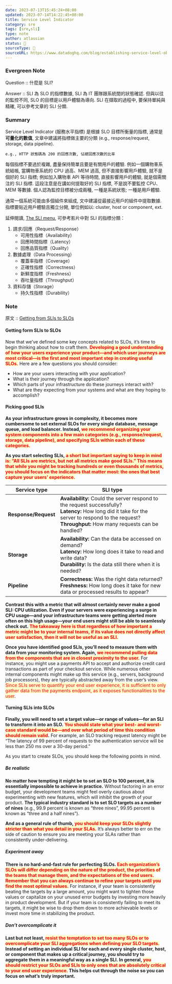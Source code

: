 ```yaml
---
date: 2023-07-13T15:45:24+08:00
updated: 2023-07-14T14:22:45+08:00
title: Service Level Indicator
category: sre
tags: [sre,sli]
type: note
author: atlassian
status: 🌱
sourceType: 📰️
sourceURL: https://www.datadoghq.com/blog/establishing-service-level-objectives/#getting-from-slis-to-slos
---
```


### Evergreen Note

Question :: 什麼是 SLI?

Answer :: SLI 為 SLO 的指標數據, SLI 為 IT 團隊跟系統間的狀態確認. 但與以往的監控不同, SLO 的目標是以用戶體驗為導向. SLI 在擷取的過程中, 要保持單純與精確, 可以參考文章的 SLI 分類.

<!--more-->

### Summary

Service Level Indicator (服務水平指標) 是根據 SLO 目標所衡量的指標, 通常是**可量化的數值**, 文章中建議將指標做主要的分類 (e.g., response/request, storage, data pipeline).

	e.g., HTTP 狀態碼為 200 的回應次數, 佔總回應次數的比率

每個指標不要過於複雜, 盡量保持簡單且要是有關用戶的體驗. 例如一個購物車系統結帳, 當購物車系統的 CPU 過高、MEM 過高, 但不直接影響用戶體驗, 就不是個好的 SLI 指標; 例如加入購物車 API 等待時間, 直接影響用戶的體驗, 就是個需關注的 SLI 指標. 這段注意是在講如何提取好的 SLI 指標, 不是說不要監控 CPU、MEM 等數據. 個人認為監控目標被分成兩種, 一種是系統狀態; 一種是用戶體驗.

通常一個系統可能由多個組件來組成, 文中建議從最接近用戶的組件中提取數據. 指標要貼近用戶體驗且獨立分開, 單位例如以: cluster, host or component, ext.

延伸閱讀, [The SLI menu](https://www.coursera.org/lecture/site-reliability-engineering-slos/the-sli-menu-CST0V), 可參考影片中對 SLI 的指標分類：

1. 請求/回應（Request/Response）
	* 可用性指標（Availability）
	* 回應時間指標（Latency）
	* 回應品質指標（Quality）
2. 數據處理（Data Processing）
	* 覆蓋率指標（Coverage）
	* 正確性指標（Correctness）
	* 新鮮度指標（Freshness）
	* 吞吐量指標（Throughput）
3. 資料存儲（Storage）
	* 持久性指標（Durability）

### Note

原文 :: [Getting from SLIs to SLOs](https://www.datadoghq.com/blog/establishing-service-level-objectives/#getting-from-slis-to-slos)

#### Getting form SLIs to SLOs

Now that we’ve defined some key concepts related to SLOs, it’s time to begin thinking about how to craft them. **<span style="background-color: #ffffcc; color: red">Developing a good understanding of how your users experience your product—and which user journeys are most critical—is the first and most important step in creating useful SLOs.</span>** Here are a few questions you should consider:

- How are your users interacting with your application?
- What is their journey through the application?
- Which parts of your infrastructure do these journeys interact with?
- What are they expecting from your systems and what are they hoping to accomplish?

#### Picking good SLIs

**As your infrastructure grows in complexity, it becomes more cumbersome to set external SLOs for every single database, message queue, and load balancer. Instead, <span style="background-color: #ffffcc; color: red">we recommend organizing your system components into a few main categories (e.g., response/request, storage, data pipeline), and specifying SLIs within each of these categories.</span>**

**As you start selecting SLIs, <span style="background-color: #ffffcc; color: red">a short but important saying to keep in mind is: “All SLIs are metrics, but not all metrics make good SLIs.” This means that while you might be tracking hundreds or even thousands of metrics, you should focus on the indicators that matter most: the ones that best capture your users’ experience.</span>**

|Service type|SLI type|
|---|---|
|**Response/Request**|**Availability:** Could the server respond to the request successfully?  <br>**Latency:** How long did it take for the server to respond to the request?  <br>**Throughput:** How many requests can be handled?|
|**Storage**|**Availability:** Can the data be accessed on demand?  <br>**Latency:** How long does it take to read and write data?  <br>**Durability:** Is the data still there when it is needed?|
|**Pipeline**|**Correctness:** Was the right data returned?  <br>**Freshness:** How long does it take for new data or processed results to appear?|

**Contrast this with a metric that will almost certainly never make a good SLI: CPU utilization. Even if your servers were experiencing a surge in CPU usage—and your infrastructure teams were getting alerted more often on this high usage—your end users might still be able to seamlessly check out. <span style="background-color: #ffffcc; color: red">The takeaway here is that regardless of how important a metric might be to your internal teams, if its value does not directly affect user satisfaction, then it will not be useful as an SLI.</span>**

**Once you have identified good SLIs, you’ll need to measure them with data from your monitoring system. Again, <span style="background-color: #ffffcc; color: red">we recommend pulling data from the components that are in closest proximity to the user.</span>** For instance, you might use a payments API to accept and authorize credit card transactions as part of your checkout service. While numerous other internal components might make up this service (e.g., servers, background job processors), they are typically abstracted away from the user’s view. <span style="background-color: #ffffcc; color: red">Since SLIs serve to quantify your end user experience, it is sufficient to only gather data from the payments endpoint, as it exposes functionalities to the user</span>.

#### Turning SLIs into SLOs

**Finally, you will need to set a target value—or range of values—for an SLI to transform it into an SLO. <span style="background-color: #ffffcc; color: red">You should state what your best- and worst-case standard would be—and over what period of time this condition should remain valid</span>.** For example, an SLO tracking request latency might be “The latency of 99 percent of requests to the authentication service will be less than 250 ms over a 30-day period.”

As you start to create SLOs, you should keep the following points in mind.

##### Be realistic

**No matter how tempting it might be to set an SLO to 100 percent, it is essentially impossible to achieve in practice.** Without factoring in an error budget, your development teams might feel overly cautious about experimenting with new features, which will inhibit the growth of your product. **The typical industry standard is to set SLO targets as a number of nines** (e.g., 99.9 percent is known as “three nines”, 99.95 percent is known as “three and a half nines”).

**And as a general rule of thumb, <span style="background-color: #ffffcc; color: red">you should keep your SLOs slightly stricter than what you detail in your SLAs.</span>** It’s always better to err on the side of caution to ensure you are meeting your SLAs rather than consistently under-delivering.

##### Experiment away

**There is no hard-and-fast rule for perfecting SLOs. <span style="background-color: #ffffcc; color: red">Each organization’s SLOs will differ depending on the nature of the product, the priorities of the teams that manage them, and the expectations of the end users. Remember that you can always continue to refine your targets until you find the most optimal values.</span>** For instance, if your team is consistently beating the targets by a large amount, you might want to tighten those values or capitalize on your unused error budgets by investing more heavily in product development. But if your team is consistently failing to meet its targets, it might be wise to drop them down to more achievable levels or invest more time in stabilizing the product.

##### Don’t overcomplicate it

**Last but not least, <span style="background-color: #ffffcc; color: red">resist the temptation to set too many SLOs or to overcomplicate your SLI aggregations when defining your SLO targets.</span> Instead of setting an individual SLI for each and every single cluster, host, or component that makes up a critical journey, you should try to aggregate them in a meaningful way as a single SLI. In general, <span style="background-color: #ffffcc; color: red">you should restrict your SLOs and SLIs to only ones that are absolutely critical to your end user experience.</span> This helps cut through the noise so you can focus on what’s truly important.**